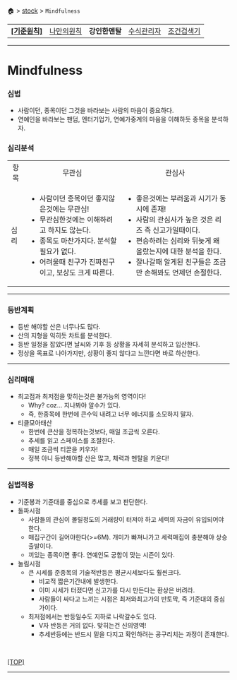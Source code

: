 🏠 > [stock](./) > `Mindfulness`
<table>
  <tr>
    <td><a href="../"><b>[기준원칙]<b></a></td>
    <td><a href="../my_principles/" >나만의원칙</a></td>
    <td><b href="../mindfulness/" >강인한멘탈</b></td>
    <td><a href="../수식관리자/" >수식관리자</a></td>
    <td><a href="../조건검색기/" >조건검색기</a></td>
  </tr>
</table>

---
# Mindfulness

### 심법
- 사람이던, 종목이던 그것을 바라보는 사람의 마음이 중요하다.
- 연예인을 바라보는 팬덤, 엔터기업가, 연예가중계의 마음을 이해하듯 종목을 분석하자.

### 심리분석
<table>
  <tr align="center">
    <td>항목 </td>
    <td>무관심</td>
    <td>관심사</td>
  </tr>
  <tr>
    <td>심리</td>
    <td>
      <ul>
        <li> 사람이던 종목이던 좋지않은것에는 무관심!
        <li> 무관심한것에는 이해하려고 하지도 않는다. 
        <li> 종목도 마찬가지다. 분석할 필요가 없다.
        <li> 어려울때 친구가 진짜친구이고, 보상도 크게 따른다.
      </ul>
    </td>
    <td>
      <ul>
        <li> 좋은것에는 부러움과 시기가 동시에 존재!
        <li> 사람의 관심사가 높은 것은 리즈 즉 신고가일때이다.
        <li> 편승하려는 심리와 뒤늦게 왜 올랐는지에 대한 분석을 한다.
        <li> 잘나갈때 알게된 친구들은 조금만 손해봐도 언제던 손절한다.
      </ul>
    </td>
  </tr>
</table>

---
### 등반계획
- 등반 해야할 산은 너무나도 많다.
- 산의 지형을 익히듯 차트를 분석한다.
- 등반 일정을 잡았다면 날씨와 기후 등 상황을 자세히 분석하고 입산한다.
- 정상을 목표로 나아가지만, 상황이 좋지 않다고 느낀다면 바로 하산한다.

---
### 심리매매
- 최고점과 최저점을 맞히는것은 불가능의 영역이다!
  - Why? coz... 지나봐야 알수가 있다.
  - 즉, 한종목에 한번에 큰수익 내려고 너무 에너지를 소모하지 말자.
- 티클모아태산
  - 한번에 큰산을 정복하는것보다, 매일 조금씩 오른다.
  - 추세를 읽고 스페이스를 조절한다.
  - 매일 조금씩 티끌을 키우자!
  - 정복 아니 등반해야할 산은 많고, 체력과 멘탈을 키운다!


---
### 심법적용
- 기준봉과 기준대를 중심으로 추세를 보고 판단한다.
- 돌파시점
  - 사람들의 관심이 몰릴정도의 거래량이 터져야 하고 세력의 자금이 유입되어야 한다. 
  - 매집구간이 길어야한다(>=6M). 개미가 빠져나가고 세력매집이 충분해야 상승출발이다.
  - 끼있는 종목이면 좋다. 연예인도 궁합이 맞는 시즌이 있다. 
- 눌림시점
  - 큰 시세를 준종목의 기술적반등은 평균시세보다도 훨씬크다.
    - 비교적 짧은기간내에 발생한다.
    - 이미 시세가 터졌다면 신고가를 다시 만든다는 환상은 버려라. 
    - 사람들이 싸다고 느끼는 시점은 최저와최고가의 반토막, 즉 기준대의 중심가이다.
  - 최저점에서는 반등일수도 지하로 나락갈수도 있다. 
    - V자 반등은 거의 없다. 맞히는건 신의영역!
    - 추세반등에는 반드시 밑을 다지고 확인하려는 공구리치는 과정이 존재한다. 

<br/>

[[TOP]](#mindfulness)

---